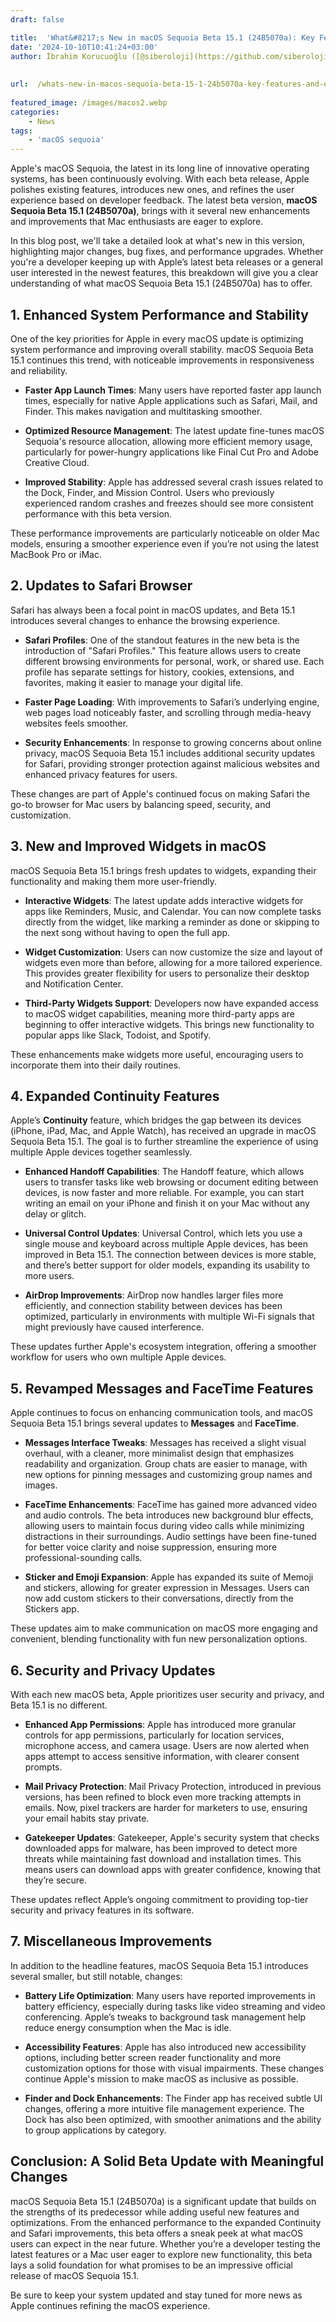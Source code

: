 ```yaml
---
draft: false

title:  'What&#8217;s New in macOS Sequoia Beta 15.1 (24B5070a): Key Features and Enhancements'
date: '2024-10-10T10:41:24+03:00'
author: İbrahim Korucuoğlu ([@siberoloji](https://github.com/siberoloji))
 
 
url:  /whats-new-in-macos-sequoia-beta-15-1-24b5070a-key-features-and-enhancements/
 
featured_image: /images/macos2.webp
categories:
    - News
tags:
    - 'macOS sequoia'
---
```



Apple's macOS Sequoia, the latest in its long line of innovative operating systems, has been continuously evolving. With each beta release, Apple polishes existing features, introduces new ones, and refines the user experience based on developer feedback. The latest beta version, **macOS Sequoia Beta 15.1 (24B5070a)**, brings with it several new enhancements and improvements that Mac enthusiasts are eager to explore.



In this blog post, we'll take a detailed look at what's new in this version, highlighting major changes, bug fixes, and performance upgrades. Whether you're a developer keeping up with Apple’s latest beta releases or a general user interested in the newest features, this breakdown will give you a clear understanding of what macOS Sequoia Beta 15.1 (24B5070a) has to offer.



## 1. Enhanced System Performance and Stability



One of the key priorities for Apple in every macOS update is optimizing system performance and improving overall stability. macOS Sequoia Beta 15.1 continues this trend, with noticeable improvements in responsiveness and reliability.


* **Faster App Launch Times**: Many users have reported faster app launch times, especially for native Apple applications such as Safari, Mail, and Finder. This makes navigation and multitasking smoother.

* **Optimized Resource Management**: The latest update fine-tunes macOS Sequoia's resource allocation, allowing more efficient memory usage, particularly for power-hungry applications like Final Cut Pro and Adobe Creative Cloud.

* **Improved Stability**: Apple has addressed several crash issues related to the Dock, Finder, and Mission Control. Users who previously experienced random crashes and freezes should see more consistent performance with this beta version.




These performance improvements are particularly noticeable on older Mac models, ensuring a smoother experience even if you’re not using the latest MacBook Pro or iMac.



## 2. Updates to Safari Browser



Safari has always been a focal point in macOS updates, and Beta 15.1 introduces several changes to enhance the browsing experience.


* **Safari Profiles**: One of the standout features in the new beta is the introduction of "Safari Profiles." This feature allows users to create different browsing environments for personal, work, or shared use. Each profile has separate settings for history, cookies, extensions, and favorites, making it easier to manage your digital life.

* **Faster Page Loading**: With improvements to Safari’s underlying engine, web pages load noticeably faster, and scrolling through media-heavy websites feels smoother.

* **Security Enhancements**: In response to growing concerns about online privacy, macOS Sequoia Beta 15.1 includes additional security updates for Safari, providing stronger protection against malicious websites and enhanced privacy features for users.




These changes are part of Apple's continued focus on making Safari the go-to browser for Mac users by balancing speed, security, and customization.



## 3. New and Improved Widgets in macOS



macOS Sequoia Beta 15.1 brings fresh updates to widgets, expanding their functionality and making them more user-friendly.


* **Interactive Widgets**: The latest update adds interactive widgets for apps like Reminders, Music, and Calendar. You can now complete tasks directly from the widget, like marking a reminder as done or skipping to the next song without having to open the full app.

* **Widget Customization**: Users can now customize the size and layout of widgets even more than before, allowing for a more tailored experience. This provides greater flexibility for users to personalize their desktop and Notification Center.

* **Third-Party Widgets Support**: Developers now have expanded access to macOS widget capabilities, meaning more third-party apps are beginning to offer interactive widgets. This brings new functionality to popular apps like Slack, Todoist, and Spotify.




These enhancements make widgets more useful, encouraging users to incorporate them into their daily routines.



## 4. Expanded Continuity Features



Apple’s **Continuity** feature, which bridges the gap between its devices (iPhone, iPad, Mac, and Apple Watch), has received an upgrade in macOS Sequoia Beta 15.1. The goal is to further streamline the experience of using multiple Apple devices together seamlessly.


* **Enhanced Handoff Capabilities**: The Handoff feature, which allows users to transfer tasks like web browsing or document editing between devices, is now faster and more reliable. For example, you can start writing an email on your iPhone and finish it on your Mac without any delay or glitch.

* **Universal Control Updates**: Universal Control, which lets you use a single mouse and keyboard across multiple Apple devices, has been improved in Beta 15.1. The connection between devices is more stable, and there’s better support for older models, expanding its usability to more users.

* **AirDrop Improvements**: AirDrop now handles larger files more efficiently, and connection stability between devices has been optimized, particularly in environments with multiple Wi-Fi signals that might previously have caused interference.




These updates further Apple's ecosystem integration, offering a smoother workflow for users who own multiple Apple devices.



## 5. Revamped Messages and FaceTime Features



Apple continues to focus on enhancing communication tools, and macOS Sequoia Beta 15.1 brings several updates to **Messages** and **FaceTime**.


* **Messages Interface Tweaks**: Messages has received a slight visual overhaul, with a cleaner, more minimalist design that emphasizes readability and organization. Group chats are easier to manage, with new options for pinning messages and customizing group names and images.

* **FaceTime Enhancements**: FaceTime has gained more advanced video and audio controls. The beta introduces new background blur effects, allowing users to maintain focus during video calls while minimizing distractions in their surroundings. Audio settings have been fine-tuned for better voice clarity and noise suppression, ensuring more professional-sounding calls.

* **Sticker and Emoji Expansion**: Apple has expanded its suite of Memoji and stickers, allowing for greater expression in Messages. Users can now add custom stickers to their conversations, directly from the Stickers app.




These updates aim to make communication on macOS more engaging and convenient, blending functionality with fun new personalization options.



## 6. Security and Privacy Updates



With each new macOS beta, Apple prioritizes user security and privacy, and Beta 15.1 is no different.


* **Enhanced App Permissions**: Apple has introduced more granular controls for app permissions, particularly for location services, microphone access, and camera usage. Users are now alerted when apps attempt to access sensitive information, with clearer consent prompts.

* **Mail Privacy Protection**: Mail Privacy Protection, introduced in previous versions, has been refined to block even more tracking attempts in emails. Now, pixel trackers are harder for marketers to use, ensuring your email habits stay private.

* **Gatekeeper Updates**: Gatekeeper, Apple's security system that checks downloaded apps for malware, has been improved to detect more threats while maintaining fast download and installation times. This means users can download apps with greater confidence, knowing that they’re secure.




These updates reflect Apple’s ongoing commitment to providing top-tier security and privacy features in its software.



## 7. Miscellaneous Improvements



In addition to the headline features, macOS Sequoia Beta 15.1 introduces several smaller, but still notable, changes:


* **Battery Life Optimization**: Many users have reported improvements in battery efficiency, especially during tasks like video streaming and video conferencing. Apple’s tweaks to background task management help reduce energy consumption when the Mac is idle.

* **Accessibility Features**: Apple has also introduced new accessibility options, including better screen reader functionality and more customization options for those with visual impairments. These changes continue Apple's mission to make macOS as inclusive as possible.

* **Finder and Dock Enhancements**: The Finder app has received subtle UI changes, offering a more intuitive file management experience. The Dock has also been optimized, with smoother animations and the ability to group applications by category.






## Conclusion: A Solid Beta Update with Meaningful Changes



macOS Sequoia Beta 15.1 (24B5070a) is a significant update that builds on the strengths of its predecessor while adding useful new features and optimizations. From the enhanced performance to the expanded Continuity and Safari improvements, this beta offers a sneak peek at what macOS users can expect in the near future. Whether you’re a developer testing the latest features or a Mac user eager to explore new functionality, this beta lays a solid foundation for what promises to be an impressive official release of macOS Sequoia 15.1.



Be sure to keep your system updated and stay tuned for more news as Apple continues refining the macOS experience.
